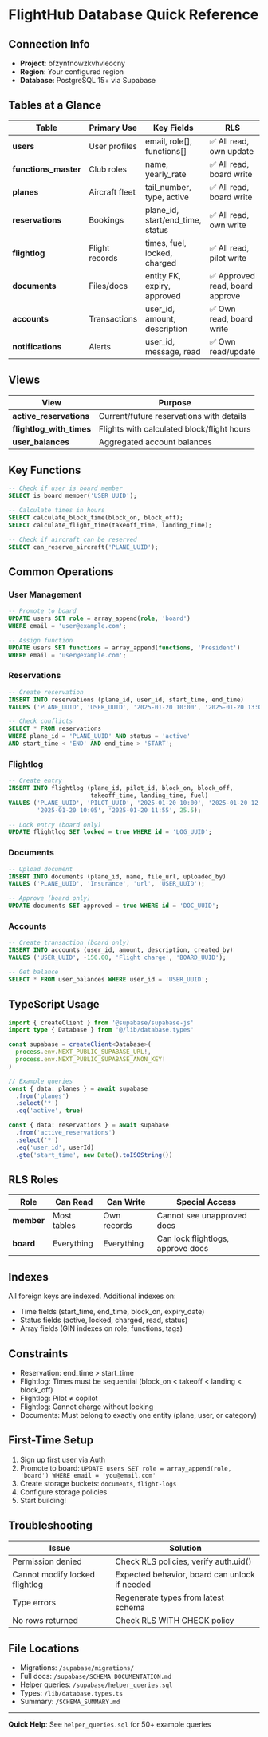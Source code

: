 # FlightHub Database Quick Reference

## Connection Info
- **Project**: bfzynfnowzkvhvleocny
- **Region**: Your configured region
- **Database**: PostgreSQL 15+ via Supabase

## Tables at a Glance

| Table | Primary Use | Key Fields | RLS |
|-------|-------------|------------|-----|
| **users** | User profiles | email, role[], functions[] | ✅ All read, own update |
| **functions_master** | Club roles | name, yearly_rate | ✅ All read, board write |
| **planes** | Aircraft fleet | tail_number, type, active | ✅ All read, board write |
| **reservations** | Bookings | plane_id, start/end_time, status | ✅ All read, own write |
| **flightlog** | Flight records | times, fuel, locked, charged | ✅ All read, pilot write |
| **documents** | Files/docs | entity FK, expiry, approved | ✅ Approved read, board approve |
| **accounts** | Transactions | user_id, amount, description | ✅ Own read, board write |
| **notifications** | Alerts | user_id, message, read | ✅ Own read/update |

## Views

| View | Purpose |
|------|---------|
| **active_reservations** | Current/future reservations with details |
| **flightlog_with_times** | Flights with calculated block/flight hours |
| **user_balances** | Aggregated account balances |

## Key Functions

```sql
-- Check if user is board member
SELECT is_board_member('USER_UUID');

-- Calculate times in hours
SELECT calculate_block_time(block_on, block_off);
SELECT calculate_flight_time(takeoff_time, landing_time);

-- Check if aircraft can be reserved
SELECT can_reserve_aircraft('PLANE_UUID');
```

## Common Operations

### User Management
```sql
-- Promote to board
UPDATE users SET role = array_append(role, 'board')
WHERE email = 'user@example.com';

-- Assign function
UPDATE users SET functions = array_append(functions, 'President')
WHERE email = 'user@example.com';
```

### Reservations
```sql
-- Create reservation
INSERT INTO reservations (plane_id, user_id, start_time, end_time)
VALUES ('PLANE_UUID', 'USER_UUID', '2025-01-20 10:00', '2025-01-20 13:00');

-- Check conflicts
SELECT * FROM reservations
WHERE plane_id = 'PLANE_UUID' AND status = 'active'
AND start_time < 'END' AND end_time > 'START';
```

### Flightlog
```sql
-- Create entry
INSERT INTO flightlog (plane_id, pilot_id, block_on, block_off,
                       takeoff_time, landing_time, fuel)
VALUES ('PLANE_UUID', 'PILOT_UUID', '2025-01-20 10:00', '2025-01-20 12:00',
        '2025-01-20 10:05', '2025-01-20 11:55', 25.5);

-- Lock entry (board only)
UPDATE flightlog SET locked = true WHERE id = 'LOG_UUID';
```

### Documents
```sql
-- Upload document
INSERT INTO documents (plane_id, name, file_url, uploaded_by)
VALUES ('PLANE_UUID', 'Insurance', 'url', 'USER_UUID');

-- Approve (board only)
UPDATE documents SET approved = true WHERE id = 'DOC_UUID';
```

### Accounts
```sql
-- Create transaction (board only)
INSERT INTO accounts (user_id, amount, description, created_by)
VALUES ('USER_UUID', -150.00, 'Flight charge', 'BOARD_UUID');

-- Get balance
SELECT * FROM user_balances WHERE user_id = 'USER_UUID';
```

## TypeScript Usage

```typescript
import { createClient } from '@supabase/supabase-js'
import type { Database } from '@/lib/database.types'

const supabase = createClient<Database>(
  process.env.NEXT_PUBLIC_SUPABASE_URL!,
  process.env.NEXT_PUBLIC_SUPABASE_ANON_KEY!
)

// Example queries
const { data: planes } = await supabase
  .from('planes')
  .select('*')
  .eq('active', true)

const { data: reservations } = await supabase
  .from('active_reservations')
  .select('*')
  .eq('user_id', userId)
  .gte('start_time', new Date().toISOString())
```

## RLS Roles

| Role | Can Read | Can Write | Special Access |
|------|----------|-----------|----------------|
| **member** | Most tables | Own records | Cannot see unapproved docs |
| **board** | Everything | Everything | Can lock flightlogs, approve docs |

## Indexes

All foreign keys are indexed. Additional indexes on:
- Time fields (start_time, end_time, block_on, expiry_date)
- Status fields (active, locked, charged, read, status)
- Array fields (GIN indexes on role, functions, tags)

## Constraints

- Reservation: end_time > start_time
- Flightlog: Times must be sequential (block_on < takeoff < landing < block_off)
- Flightlog: Pilot ≠ copilot
- Flightlog: Cannot charge without locking
- Documents: Must belong to exactly one entity (plane, user, or category)

## First-Time Setup

1. Sign up first user via Auth
2. Promote to board: `UPDATE users SET role = array_append(role, 'board') WHERE email = 'you@email.com'`
3. Create storage buckets: `documents`, `flight-logs`
4. Configure storage policies
5. Start building!

## Troubleshooting

| Issue | Solution |
|-------|----------|
| Permission denied | Check RLS policies, verify auth.uid() |
| Cannot modify locked flightlog | Expected behavior, board can unlock if needed |
| Type errors | Regenerate types from latest schema |
| No rows returned | Check RLS WITH CHECK policy |

## File Locations

- Migrations: `/supabase/migrations/`
- Full docs: `/supabase/SCHEMA_DOCUMENTATION.md`
- Helper queries: `/supabase/helper_queries.sql`
- Types: `/lib/database.types.ts`
- Summary: `/SCHEMA_SUMMARY.md`

---

**Quick Help**: See `helper_queries.sql` for 50+ example queries
